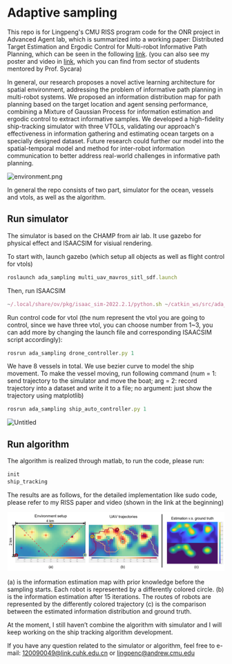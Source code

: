 # Adaptive sampling

This repo is for Lingpeng's CMU RISS program code for the ONR project in Advanced Agent lab, which is summarized into a working paper: Distributed Target Estimation and Ergodic Control for Multi-robot Informative Path Planning, which can be seen in the following [link](https://drive.google.com/file/d/1IJOEOxvdY3j5BEAazWqhh8Zp-LvlOr3_/view?usp=sharing). (you can also see my poster and video in [link](https://riss.ri.cmu.edu/research-showcase/summer-scholars-2023-project-posters/), which you can find from sector of students mentored by Prof. Sycara)

In general, our research proposes a novel active learning architecture for spatial environment, addressing the problem of informative path planning in multi-robot systems. We proposed an information distribution map for path planning based on the target location and agent sensing performance, combining a Mixture of Gaussian Process for information estimation and ergodic control to extract informative samples. We developed a high-fidelity ship-tracking simulator with three VTOLs, validating our approach's effectiveness in information gathering and estimating ocean targets on a specially designed dataset. Future research could further our model into the spatial-temporal model and method for inter-robot information communication to better address real-world challenges in informative path planning.

![environment.png](https://github.com/120090049/ada_sampling/blob/main/pics/environment.png)

In general the repo consists of two part, simulator for the ocean, vessels and vtols, as well as the algorithm.

## Run simulator

The simulator is based on the CHAMP from air lab. It use gazebo for physical effect and ISAACSIM for visiual rendering.

To start with, launch gazebo (which setup all objects as well as flight control for vtols)

```jsx
roslaunch ada_sampling multi_uav_mavros_sitl_sdf.launch
```

Then, run ISAACSIM

```jsx
~/.local/share/ov/pkg/isaac_sim-2022.2.1/python.sh ~/catkin_ws/src/ada_sampling/scripts/isaac_sim/Isaac_Gazebo_allUAVs.py
```

Run control code for vtol (the num represent the vtol you are going to control, since we have three vtol, you can choose number from 1~3, you can add more by changing the launch file and corresponding ISAACSIM script accordingly):

```jsx
rosrun ada_sampling drone_controller.py 1
```

We have 8 vessels in total. We use bezier curve to model the ship movement. To make the vessel moving,  run following command (num = 1: send trajectory to the simulator and move the boat; arg = 2: record trajectory into a dataset and write it to a file; no argument: just show the trajectory using matplotlib)

```jsx
rosrun ada_sampling ship_auto_controller.py 1
```

![Untitled](https://github.com/120090049/ada_sampling/blob/main/pics/ship_tra.png)

## Run algorithm

The algorithm is realized through matlab, to run the code, please run:

```jsx
init
ship_tracking
```

The results are as follows, for the detailed implementation like sudo code, please refer to my RISS paper and video (shown in the link at the beginning)

![Untitled](https://github.com/120090049/ada_sampling/blob/main/pics/result.png)

(a) is the information estimation map with prior knowledge before the sampling starts. Each robot is represented by a differently colored circle. (b) is the information estimation after 15 iterations. The routes of robots are represented by the differently colored trajectory (c) is the comparison between the estimated information distribution and ground truth.

At the moment, I still haven’t combine the algorithm with simulator and I will keep working on the ship tracking algorithm development.

If you have any question related to the simulator or algorithm, feel free to e-mail: 120090049@link.cuhk.edu.cn or lingpenc@andrew.cmu.edu